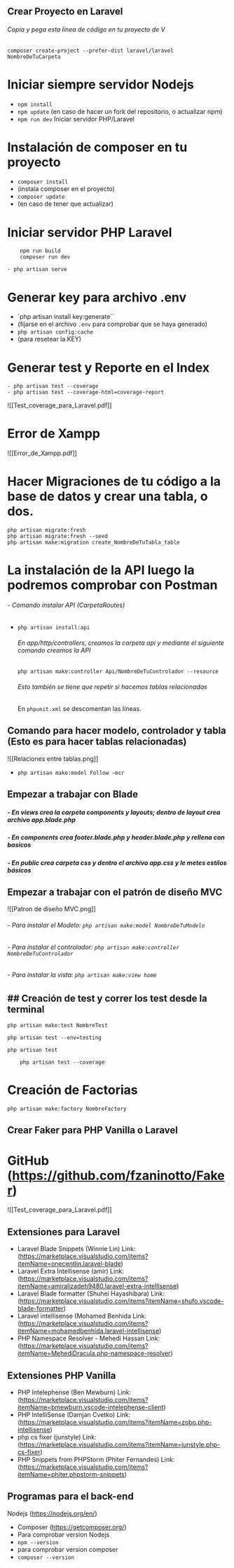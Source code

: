 ## Crear Proyecto en Laravel

###### Copia y pega esta línea de código en tu proyecto de V

`composer create-project --prefer-dist laravel/laravel NombreDeTuCarpeta`

# Iniciar siempre servidor Nodejs

- `npm install`
- `npm update` (en caso de hacer un fork del repositorio, o actualizar npm)
- `npm run dev` Iniciar servidor PHP/Laravel

# Instalación de composer en tu proyecto

- `composer install`
- (instala composer en el proyecto)
- `composer update` 
- (en caso de tener que actualizar)
# Iniciar servidor PHP Laravel

```
	npm run build
	composer run dev
```
```
- php artisan serve
```

# Generar key para archivo .env
- `php artisan install key:generate`` 
- (fijarse en el archivo `.env` para comprobar que se haya generado)
- `php artisan config:cache` 
- (para resetear la KEY)
# Generar test y Reporte en el Index
```
- php artisan test --coverage
- php artisan test --coverage-html=coverage-report
```



![[Test_coverage_para_Laravel.pdf]]


# Error de Xampp

![[Error_de_Xampp.pdf]]

# Hacer Migraciones de tu código a la base de datos y crear una tabla, o dos.

```
php artisan migrate:fresh 
php artisan migrate:fresh --seed
php artisan make:migration create_NombreDeTuTabla_table
```

# La instalación de la API luego la podremos comprobar con Postman

###### - Comando instalar API (CarpetaRoutes)

- `php artisan install:api`

	###### En app/http/controllers, creamos la carpeta api y mediante el siguiente comando creamos la API
	
	`php artisan make:controller Api/NombreDeTuControlador --resource`
	
	###### Esto también se tiene que repetir si hacemos tablas relacionadas 
	
    En `phpunit.xml` se descomentan las líneas.

## Comando para hacer modelo, controlador y tabla (Esto es para hacer tablas relacionadas)


![[Relaciones entre tablas.png]]

- `php artisan make:model Follow -mcr`

## Empezar a trabajar con Blade

##### - En views crea la carpeta components y layouts; dentro de layout crea archivo app.blade.php
##### - En components crea footer.blade.php y header.blade.php y rellena con basicos
##### -  En public crea carpeta css y dentro el archivo app.css y le metes estilos básicos 
## Empezar a trabajar con el patrón de diseño MVC


![[Patron de diseño MVC.png]]


###### - Para instalar el Modelo:  `php artisan make:model NombreDeTuModelo`
###### - Para instalar el controlador:  `php artisan make:controller NombreDeTuControlador`
###### - Para instalar la vista:  `php artisan make:view home`  

## ## Creación de test y correr los test desde la terminal

`php artisan make:test NombreTest`

  `php artisan test --env=testing`

	php artisan test

		php artisan test --coverage


# Creación de Factorias

`php artisan make:factory NombreFactory`

## Crear Faker para PHP Vanilla o Laravel

 # GitHub (https://github.com/fzaninotto/Faker)



![[Test_coverage_para_Laravel.pdf]]



## Extensiones para Laravel

-  Laravel Blade Snippets (Winnie Lin)  Link: (https://marketplace.visualstudio.com/items?itemName=onecentlin.laravel-blade)
-  Laravel Extra Intellisense (amir)  Link: (https://marketplace.visualstudio.com/items?itemName=amiralizadeh9480.laravel-extra-intellisense)
-  Laravel Blade formatter (Shuhei Hayashibara)  Link: (https://marketplace.visualstudio.com/items?itemName=shufo.vscode-blade-formatter)
-  Laravel intellisense (Mohamed Benhida Link: (https://marketplace.visualstudio.com/items?itemName=mohamedbenhida.laravel-intellisense)
-  PHP Namespace Resolver - Mehedi Hassan Link: (https://marketplace.visualstudio.com/items?itemName=MehediDracula.php-namespace-resolver)
## Extensiones PHP Vanilla 

- PHP Intelephense (Ben Mewburn)  Link: (https://marketplace.visualstudio.com/items?itemName=bmewburn.vscode-intelephense-client)
- PHP IntelliSense (Damjan Cvetko)  Link: (https://marketplace.visualstudio.com/items?itemName=zobo.php-intellisense)
- php cs fixer (junstyle) Link: (https://marketplace.visualstudio.com/items?itemName=junstyle.php-cs-fixer)
- PHP Snippets from PHPStorm (Phiter Fernandes) Link: (https://marketplace.visualstudio.com/items?itemName=phiter.phpstorm-snippets)
## Programas para el back-end

 Nodejs (https://nodejs.org/en/)
- Composer (https://getcomposer.org/)
- Para comprobar version Nodejs
- `npm --version`
- para comprobar version composer 
- `composer --version`








